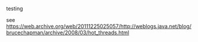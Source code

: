 testing

see https://web.archive.org/web/20111225025057/http://weblogs.java.net/blog/brucechapman/archive/2008/03/hot_threads.html


